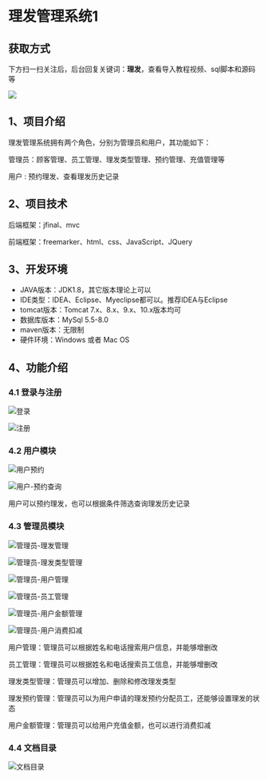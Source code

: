 # 理发管理系统1
## 获取方式

下方扫一扫关注后，后台回复关键词：**理发**，查看导入教程视频、sql脚本和源码等

 ![](https://www.codeshop.fun/Typora-Images/202205281253739.png)

## 1、项目介绍

理发管理系统拥有两个角色，分别为管理员和用户，其功能如下：

管理员：顾客管理、员工管理、理发类型管理、预约管理、充值管理等

用户 : 预约理发、查看理发历史记录


## 2、项目技术

后端框架：jfinal、mvc

前端框架：freemarker、html、css、JavaScript、JQuery

## 3、开发环境

- JAVA版本：JDK1.8，其它版本理论上可以
- IDE类型：IDEA、Eclipse、Myeclipse都可以。推荐IDEA与Eclipse
- tomcat版本：Tomcat 7.x、8.x、9.x、10.x版本均可
- 数据库版本：MySql 5.5-8.0
- maven版本：无限制
- 硬件环境：Windows 或者 Mac OS


## 4、功能介绍

### 4.1 登录与注册

![登录](https://www.codeshop.fun/Typora-Images/202205292021379.jpg)

![注册](https://www.codeshop.fun/Typora-Images/202205292021476.jpg)

### 4.2 用户模块

![用户预约](https://www.codeshop.fun/Typora-Images/202205292021339.jpg)

![用户-预约查询](https://www.codeshop.fun/Typora-Images/202205292021609.jpg)

用户可以预约理发，也可以根据条件筛选查询理发历史记录


### 4.3 管理员模块

![管理员-理发管理](https://www.codeshop.fun/Typora-Images/202205292022623.jpg)

![管理员-理发类型管理](https://www.codeshop.fun/Typora-Images/202205292023520.jpg)

![管理员-用户管理](https://www.codeshop.fun/Typora-Images/202205292023671.jpg)

![管理员-员工管理](https://www.codeshop.fun/Typora-Images/202205292023559.jpg)

![管理员-用户金额管理](https://www.codeshop.fun/Typora-Images/202205292023679.jpg)

![管理员-用户消费扣减](https://www.codeshop.fun/Typora-Images/202205292023340.jpg)

用户管理：管理员可以根据姓名和电话搜索用户信息，并能够增删改

员工管理：管理员可以根据姓名和电话搜索员工信息，并能够增删改

理发类型管理：管理员可以增加、删除和修改理发类型

理发预约管理：管理员可以为用户申请的理发预约分配员工，还能够设置理发的状态

用户金额管理：管理员可以给用户充值金额，也可以进行消费扣减

### 4.4 文档目录

![文档目录](https://www.codeshop.fun/Typora-Images/202208152132297.jpg)


